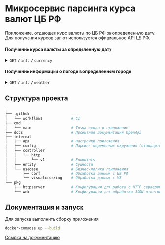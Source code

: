 # Микросервис парсинга курса валют ЦБ РФ

Приложение, отдающее курс валюты по ЦБ РФ за определенную дату. Для получения курсов валют используется официальное API ЦБ РФ.

#### Получение курса валюты за определенную дату

<details>
 <summary><code>GET</code> <code><b>/</b></code> <code>info</code> <code><b>/</b></code> <code>currency</code></summary>

##### Parameters

> | name     | type     | data type | example    | description                 |
> |----------|----------|-----------|------------|-----------------------------|
> | currency | required | string    | USD        | Валюта в стандарте ISO 4217 |
> | date     | optional | string    | 2016-01-06 | Дата в формате YYYY-MM-DD   |

##### Example output

```json 
{
    "data": {
      "USD": 33.4013
    },
    "service": "currency"
}
```

</details>

#### Получение информации о погоде в определенном городе

<details>
 <summary><code>GET</code> <code><b>/</b></code> <code>info</code> <code><b>/</b></code> <code>weather</code></summary>

##### Parameters

> | name | type     | data type | example         | description                         |
> |------|----------|-----------|-----------------|-------------------------------------|
> | city | required | string    | SaintPetersburg | Страна, город, адрес или координаты |
> | from | optional | string    | 2024-03-20      | Дата в формате YYYY-MM-DD           |
> | to   | optional | string    | 2024-03-26      | Дата в формате YYYY-MM-DD           |

##### Example output

```json 
{
  "data": {
    "city": "SaintPetersburg",
    "from": "2024-03-25",
    "to": "2024-03-26",
    "temperature_c": {
      "average": 2.35,
      "median": 2.35,
      "min": -1,
      "max": 8
    },
    "humidity": {
      "average": 86.5,
      "median": 86.5,
      "min": 85.6,
      "max": 87.4
    },
    "pressure_mb": {
      "average": 1004.8,
      "median": 1004.8,
      "min": 1000.7,
      "max": 1008.9
    }
  },
  "service": "weather"
}
```

</details>


## Структура проекта

```bash
.
├── .github         
│   └── workflows             # CI
├── cmd
│   └── main                  # Точка входа в приложение
├── docs                      # Проектная документация OpenApi
├── internal
│   ├── app                   # Настройки приложения
│   ├── config                # Парсинг переменных окружения (стандартный порт)
│   ├── controller
│   │   └── http
│   │       └── v1            # Endpoints 
│   ├── entity                # Сущности
│   └── usecase               # Бизнес-логика приложения
│       ├── cbrf              # Обработка данных с ЦБ РФ
│       └── visualcrossing    # Обработка данных с VS
└── pkg
    ├── httpserver            # Конфигурации для работы с HTTP сервером
    └── web                   # Конфигурации для обработки JSON-ответов
```

## Документация и запуск

Для запуска выполнить сборку приложения

```bash
docker-compose up --build
```

[Ссылка на документацию](https://malinkamedok.github.io/devops_course_app/)



